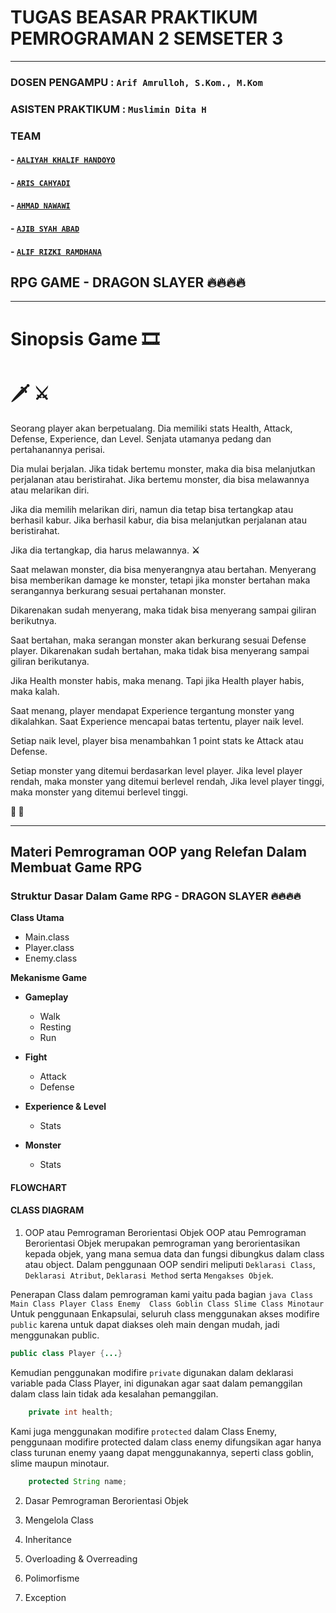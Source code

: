 # TUGAS BEASAR PRAKTIKUM PEMROGRAMAN 2 SEMSETER 3
<hr>

### DOSEN PENGAMPU    : `Arif Amrulloh, S.Kom., M.Kom` 
### ASISTEN PRAKTIKUM : `Muslimin Dita H` 

### TEAM 
<!-- diisi repo masing2 -->
#### - [`AALIYAH KHALIF HANDOYO`]()  
#### - [`ARIS CAHYADI`]()
#### - [`AHMAD NAWAWI`]()
#### - [`AJIB SYAH ABAD`]()
#### - [`ALIF RIZKI RAMDHANA`]()

## RPG GAME - DRAGON SLAYER 🔥🔥🔥🔥
<hr>

# Sinopsis Game 🎞
# 🗡 ⚔ 
Seorang player akan berpetualang. Dia memiliki stats Health, Attack, Defense, Experience, dan Level. Senjata utamanya pedang dan pertahanannya perisai.

Dia mulai berjalan. Jika tidak bertemu monster, maka dia bisa melanjutkan perjalanan atau beristirahat. Jika bertemu monster, dia bisa melawannya atau melarikan diri.

Jika dia memilih melarikan diri,  namun dia tetap bisa tertangkap atau berhasil kabur. Jika berhasil kabur, dia bisa melanjutkan perjalanan atau beristirahat.

Jika dia tertangkap, dia harus melawannya. **⚔**

Saat melawan monster, dia bisa menyerangnya atau bertahan. Menyerang  bisa memberikan damage ke monster, tetapi jika monster bertahan maka serangannya berkurang sesuai pertahanan monster.

Dikarenakan sudah menyerang, maka tidak bisa menyerang sampai giliran berikutnya.

Saat bertahan, maka serangan monster akan berkurang sesuai Defense player. Dikarenakan sudah bertahan, maka tidak bisa menyerang sampai giliran berikutanya.

Jika Health monster habis, maka menang. Tapi jika Health player habis, maka kalah.

Saat menang, player mendapat Experience tergantung monster yang dikalahkan. Saat Experience mencapai batas tertentu, player naik level.

Setiap naik level, player bisa menambahkan 1 point stats ke Attack atau Defense.

Setiap monster yang ditemui berdasarkan level player. Jika level player rendah, maka monster yang ditemui berlevel rendah, Jika level player tinggi, maka monster yang ditemui berlevel tinggi.

**🎊  🎉**

<hr>

## Materi Pemrograman OOP yang Relefan Dalam Membuat Game RPG  

### Struktur Dasar Dalam Game RPG - DRAGON SLAYER 🔥🔥🔥🔥 

**Class Utama**

- Main.class
- Player.class
- Enemy.class

**Mekanisme Game**

- **Gameplay**
    - Walk
    - Resting
    - Run

- **Fight**
    - Attack
    - Defense


- **Experience & Level**
    - Stats


- **Monster**
    - Stats

#### FLOWCHART

#### CLASS DIAGRAM

1. OOP atau Pemrograman Berorientasi Objek
OOP atau Pemrograman Berorientasi Objek merupakan pemrograman yang berorientasikan kepada objek, yang mana semua data dan fungsi dibungkus dalam class atau object. 
Dalam penggunaan OOP sendiri meliputi `Deklarasi Class`, `Deklarasi Atribut`, `Deklarasi Method` serta `Mengakses Objek`.

Penerapan Class dalam pemrograman kami yaitu pada bagian
` java
Class Main
Class Player
Class Enemy 
Class Goblin
Class Slime
Class Minotaur
`
Untuk penggunaan Enkapsulai, seluruh class menggunakan akses modifire `public` karena untuk dapat diakses oleh main dengan mudah, jadi menggunakan public.
``` java
public class Player {...}
```
Kemudian penggunakan modifire `private` digunakan dalam deklarasi variable pada Class Player, ini digunakan agar saat dalam pemanggilan dalam class lain tidak ada kesalahan pemanggilan.
``` java
    private int health;
```
Kami juga menggunakan modifire `protected` dalam Class Enemy, penggunaan modifire protected dalam class enemy difungsikan agar hanya class turunan enemy yaang dapat menggunakannya, seperti class goblin, slime maupun minotaur.
``` java
    protected String name;
```
2. Dasar Pemrograman Berorientasi Objek


3. Mengelola Class


4. Inheritance


5. Overloading & Overreading


6. Polimorfisme


7. Exception


